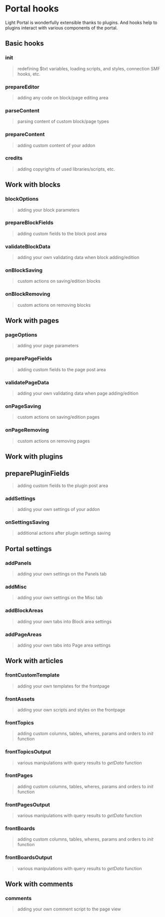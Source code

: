 # Portal hooks
Light Portal is wonderfully extensible thanks to plugins. And hooks help to plugins interact with various components of the portal.

## Basic hooks

### init
> redefining $txt variables, loading scripts, and styles, connection SMF hooks, etc.
### prepareEditor
> adding any code on block/page editing area
### parseContent
> parsing content of custom block/page types
### prepareContent
> adding custom content of your addon
### credits
> adding copyrights of used libraries/scripts, etc.

## Work with blocks

### blockOptions
> adding your block parameters
### prepareBlockFields
> adding custom fields to the block post area
### validateBlockData
> adding your own validating data when block adding/edition
### onBlockSaving
> custom actions on saving/edition blocks
### onBlockRemoving
> custom actions on removing blocks

## Work with pages

### pageOptions
> adding your page parameters
### preparePageFields
> adding custom fields to the page post area
### validatePageData
> adding your own validating data when page adding/edition
### onPageSaving
> custom actions on saving/edition pages
### onPageRemoving
> custom actions on removing pages

## Work with plugins

## preparePluginFields
> adding custom fields to the plugin post area
### addSettings
> adding your own settings of your addon
### onSettingsSaving
> additional actions after plugin settings saving

## Portal settings

### addPanels
> adding your own settings on the Panels tab
### addMisc
> adding your own settings on the Misc tab
### addBlockAreas
> adding your own tabs into Block area settings
### addPageAreas
> adding your own tabs into Page area settings

## Work with articles

### frontCustomTemplate
> adding your own templates for the frontpage
### frontAssets
> adding your own scripts and styles on the frontpage
### frontTopics
> adding custom columns, tables, wheres, params and orders to _init_ function
### frontTopicsOutput
> various manipulations with query results to _getData_ function
### frontPages
> adding custom columns, tables, wheres, params and orders to _init_ function
### frontPagesOutput
> various manipulations with query results to _getData_ function
### frontBoards
> adding custom columns, tables, wheres, params and orders to _init_ function
### frontBoardsOutput
> various manipulations with query results to _getData_ function

## Work with comments

### comments
> adding your own comment script to the page view